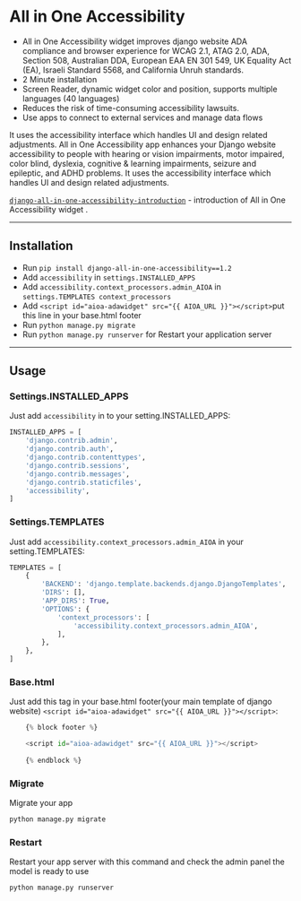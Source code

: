 # All in One Accessibility
- All in One Accessibility widget improves django website ADA compliance and browser experience for WCAG 2.1, ATAG 2.0, ADA, Section 508, Australian DDA, European EAA EN 301 549, UK Equality Act (EA), Israeli Standard 5568, and California Unruh standards.
- 2 Minute installation
- Screen Reader, dynamic widget color and position, supports multiple languages (40 languages)
- Reduces the risk of time-consuming accessibility lawsuits.
- Use apps to connect to external services and manage data flows

It uses the accessibility interface which handles UI and design related adjustments. All in One Accessibility app enhances your Django website accessibility to people with hearing or vision impairments, motor impaired, color blind, dyslexia, cognitive & learning impairments, seizure and epileptic, and ADHD problems. It uses the accessibility interface which handles UI and design related adjustments.

[`django-all-in-one-accessibility-introduction`](https://www.youtube.com/watch?v=PPQMWSzroAA) - introduction of All in One Accessibility widget .

---

## Installation
-   Run `pip install django-all-in-one-accessibility==1.2`
-   Add `accessibility` in `settings.INSTALLED_APPS`
-   Add `accessibility.context_processors.admin_AIOA` in `settings.TEMPLATES context_processors`
-   Add `<script id="aioa-adawidget" src="{{ AIOA_URL }}"></script>`put this line in your base.html footer
-   Run `python manage.py migrate`
-   Run `python manage.py runserver` for Restart your application server

---

## Usage

### Settings.INSTALLED_APPS
Just add `accessibility` in to your setting.INSTALLED_APPS:

```python
INSTALLED_APPS = [
    'django.contrib.admin',
    'django.contrib.auth',
    'django.contrib.contenttypes',
    'django.contrib.sessions',
    'django.contrib.messages',
    'django.contrib.staticfiles',
    'accessibility',
]
```

### Settings.TEMPLATES
Just add `accessibility.context_processors.admin_AIOA` in your setting.TEMPLATES:
```python
TEMPLATES = [
    {
        'BACKEND': 'django.template.backends.django.DjangoTemplates',
        'DIRS': [],
        'APP_DIRS': True,
        'OPTIONS': {
            'context_processors': [
                'accessibility.context_processors.admin_AIOA',
            ],
        },
    },
]
```

### Base.html
Just add this tag in your base.html footer(your main template of django website) `<script id="aioa-adawidget" src="{{ AIOA_URL }}"></script>`:
```python
    {% block footer %}

    <script id="aioa-adawidget" src="{{ AIOA_URL }}"></script>
    
    {% endblock %}
```

### Migrate
Migrate your app
```python
python manage.py migrate

```

### Restart 
Restart your app server with this command and check the admin panel the model is ready to use
```python
python manage.py runserver
```


